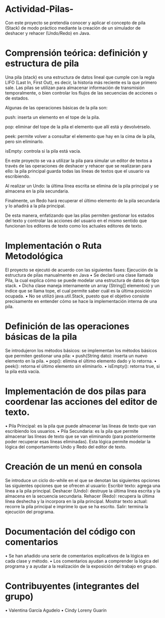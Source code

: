 # Actividad-Pilas-
Con este proyecto se pretendía conocer y aplicar el concepto de pila (Stack) de modo práctico mediante la creación de un simulador de deshacer y rehacer (Undo/Redo) en Java.


# Comprensión teórica: definición y estructura de pila

Una pila (stack) es una estructura de datos lineal que cumple con la regla LIFO (Last In, First Out), es decir, la historia más reciente es la que primero sale.
Las pilas se utilizan para almacenar información de transmisión temporalmente, o bien controlar los flujos de las secuencias de acciones o de estados.

Algunas de las operaciones básicas de la pila son:

push: inserta un elemento en el tope de la pila.

pop: eliminar del tope de la pila el elemento que allí está y devolvérselo.

peek: permite volver a consultar el elemento que hay en la cima de la pila, pero sin eliminarlo.

isEmpty: controla si la pila está vacía.

En este proyecto se va a utilizar la pila para simular un editor de textos a través de las operaciones de deshacer y rehacer que se realizaran para ello: la pila principal guarda todas las líneas de textos que el usuario va escribiendo.

Al realizar un Undo: la última línea escrita se elimina de la pila principal y se almacena en la pila secundaria.

Finalmente, un Redo hará recuperar el último elemento de la pila secundaria y lo añadirá a la pila principal.

De esta manera, enfatizando que las pilas permiten gestionar los estados del texto y controlar las acciones del usuario en el mismo sentido que funcionan los editores de texto como los actuales editores de texto.


# Implementación o Ruta Metodológica

El proyecto se ejecutó de acuerdo con las siguientes fases: 
Ejecución de la estructura de pilas manualmente en Java 
•	Se declaró una clase llamada Pila, la cual explica cómo se puede modelar una estructura de datos de tipo stack.
•	Dicha clase maneja internamente un array (String[] elementos) y un índice que se llama tope, el cual permite saber cuál es la última posición ocupada.
•	No se utilizó java.util.Stack, puesto que el objetivo consiste precisamente en entender cómo se hace la implementación interna de una pila.


# Definición de las operaciones básicas de la pila

Se introdujeron los métodos básicos: se implementan los métodos básicos que permiten gestionar una pila:
•	push(String dato): inserta un nuevo elemento en la pila.
•	pop(): elimina el último elemento dado y lo retorna.
•	peek(): retorna el último elemento sin eliminarlo.
•	isEmpty(): retorna true, si la pila está vacía.


# Implementación de dos pilas para coordenar las acciones del editor de texto.

•	Pila Principal: es la pila que puede almacenar las líneas de texto que van escribiendo los usuarios. 
•	Pila Secundaria: es la pila que permite almacenar las líneas de texto que se van eliminando (para posteriormente poder recuperar esas líneas eliminadas).
Esta lógica permite modelar la lógica del comportamiento Undo y Redo del editor de texto.


# Creación de un menú en consola

Se introduce un ciclo do-while en el que se denotan las siguientes opciones las siguientes opciones que se ofrecen al usuario:
Escribir texto: agrega una línea a la pila principal.
Deshacer (Undo): destruye la última línea escrita y la almacena en la secuencia secundaria. 
Rehacer (Redo): recupera la última línea deshecha y la incorpora en la pila principal.
Mostrar texto actual: recorre la pila principal e imprime lo que se ha escrito. 
Salir: termina la ejecución del programa. 

# Documentación del código con comentarios

•	Se han añadido una serie de comentarios explicativos de la lógica en cada clase y método.
•	Los comentarios ayudan a comprender la lógica del programa y a ayudar a la realización de la exposición del trabajo en grupo.


# Contribuyentes (integrantes del grupo)

•	Valentina García Agudelo
•	Cindy Loreny Guarín 



